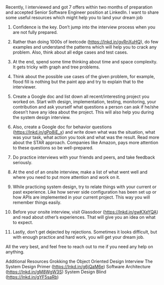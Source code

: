Recently, I interviewed and got 7 offers within two months of preparation and accepted Senior Software Engineer position at LinkedIn. I want to share some useful resources which might help you to land your dream job 

1. Confidence is the key. Don’t jump into the interview process when you are not fully prepared. 

2. Rather than doing 1000s of leetcode (https://lnkd.in/gyRnXuHQ), do few examples and understand the patterns which will help you to crack any problem. Also, think about all edge cases and test cases. 

3. At the end, spend some time thinking about  time and space complexity. It gets tricky with graph and tree problems.  

4. Think about the possible use cases of the given problem, for example, flood fill is nothing but the paint app and try to explain that to the interviewer. 

5. Create a Google doc and list down all recent/interesting project you worked on. Start with design, implementation, testing, monitoring, your contribution and ask yourself what questions a person can ask if he/she doesn’t have any idea about the project. This will also help you during the system design interview.

6. Also, create a Google doc for behavior questions (https://lnkd.in/gPp8iE_x) and write down what was the situation, what was your task, what action you took and what was the result. Read more about the STAR approach. Companies like Amazon, pays more attention to these questions so be well-prepared.  

7. Do practice interviews with your friends and peers, and take feedback seriously. 

8. At the end of an onsite interview, make a list of what went well and where you need to put more attention and work on it.  

9. While practicing system design, try to relate things with your current or past experience. Like how server side configuration has been set up or how APIs are implemented in your current project. This way you will remember things easily.    

10. Before your onsite interview, visit Glassdoor (https://lnkd.in/gwKXeYQA) and read about other’s experiences. That will give you an idea on what to expect. 

11. Lastly, don’t get dejected by rejections. Sometimes it looks difficult, but with enough practice and hard work, you will get your dream job.

All the very best, and feel free to reach out to me if you need any help on anything. 

Additional Resources 
Grokking the Object Oriented Design Interview
The System Design Primer (https://lnkd.in/g6jQaM6e)
Software Architecture (https://lnkd.in/gM8WgW3S)
System Design Blind (https://lnkd.in/gYF5saRb)
